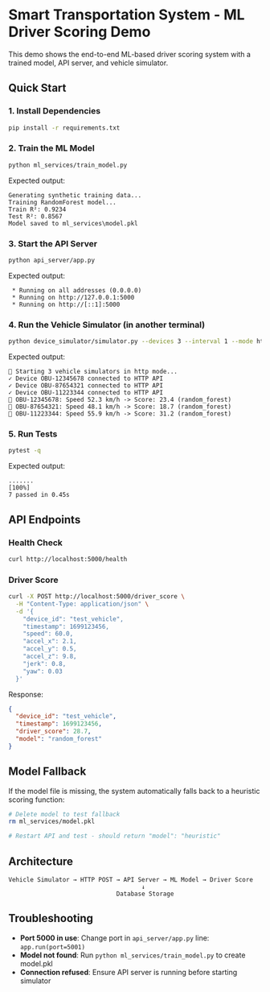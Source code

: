 # Smart Transportation System - ML Driver Scoring Demo

This demo shows the end-to-end ML-based driver scoring system with a trained model, API server, and vehicle simulator.

## Quick Start

### 1. Install Dependencies

```bash
pip install -r requirements.txt
```

### 2. Train the ML Model

```bash
python ml_services/train_model.py
```

Expected output:
```
Generating synthetic training data...
Training RandomForest model...
Train R²: 0.9234
Test R²: 0.8567
Model saved to ml_services\model.pkl
```

### 3. Start the API Server

```bash
python api_server/app.py
```

Expected output:
```
 * Running on all addresses (0.0.0.0)
 * Running on http://127.0.0.1:5000
 * Running on http://[::1]:5000
```

### 4. Run the Vehicle Simulator (in another terminal)

```bash
python device_simulator/simulator.py --devices 3 --interval 1 --mode http
```

Expected output:
```
🚗 Starting 3 vehicle simulators in http mode...
✓ Device OBU-12345678 connected to HTTP API
✓ Device OBU-87654321 connected to HTTP API  
✓ Device OBU-11223344 connected to HTTP API
📡 OBU-12345678: Speed 52.3 km/h -> Score: 23.4 (random_forest)
📡 OBU-87654321: Speed 48.1 km/h -> Score: 18.7 (random_forest)
📡 OBU-11223344: Speed 55.9 km/h -> Score: 31.2 (random_forest)
```

### 5. Run Tests

```bash
pytest -q
```

Expected output:
```
.......                                                          [100%]
7 passed in 0.45s
```

## API Endpoints

### Health Check
```bash
curl http://localhost:5000/health
```

### Driver Score
```bash
curl -X POST http://localhost:5000/driver_score \
  -H "Content-Type: application/json" \
  -d '{
    "device_id": "test_vehicle",
    "timestamp": 1699123456,
    "speed": 60.0,
    "accel_x": 2.1,
    "accel_y": 0.5,
    "accel_z": 9.8,
    "jerk": 0.8,
    "yaw": 0.03
  }'
```

Response:
```json
{
  "device_id": "test_vehicle",
  "timestamp": 1699123456,
  "driver_score": 28.7,
  "model": "random_forest"
}
```

## Model Fallback

If the model file is missing, the system automatically falls back to a heuristic scoring function:

```bash
# Delete model to test fallback
rm ml_services/model.pkl

# Restart API and test - should return "model": "heuristic"
```

## Architecture

```
Vehicle Simulator → HTTP POST → API Server → ML Model → Driver Score
                                     ↓
                              Database Storage
```

## Troubleshooting

- **Port 5000 in use**: Change port in `api_server/app.py` line: `app.run(port=5001)`
- **Model not found**: Run `python ml_services/train_model.py` to create model.pkl
- **Connection refused**: Ensure API server is running before starting simulator